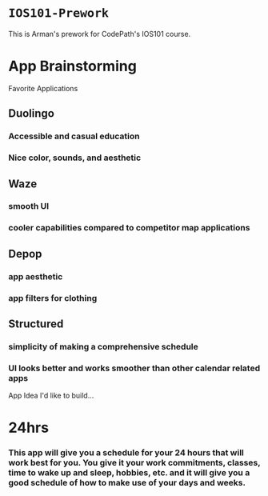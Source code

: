 # ``IOS101-Prework``

This is Arman's prework for CodePath's IOS101 course.


# App Brainstorming

Favorite Applications

## Duolingo
### Accessible and casual education
### Nice color, sounds, and aesthetic

## Waze
### smooth UI
### cooler capabilities compared to competitor map applications

## Depop
### app aesthetic
### app filters for clothing

## Structured
### simplicity of making a comprehensive schedule
### UI looks better and works smoother than other calendar related apps

App Idea I'd like to build...

# 24hrs
### This app will give you a schedule for your 24 hours that will work best for you. You give it your work commitments, classes, time to wake up and sleep, hobbies, etc. and it will give you a good schedule of how to make use of your days and weeks.

